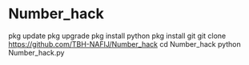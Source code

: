 # Number_hack
pkg update 
pkg upgrade 
pkg install python 
pkg install git 
git clone https://github.com/TBH-NAFIJ/Number_hack
cd Number_hack
python Number_hack.py
